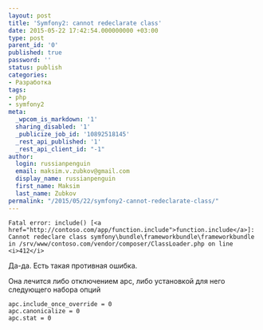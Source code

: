 ```yaml
---
layout: post
title: 'Symfony2: cannot redeclarate class'
date: 2015-05-22 17:42:54.000000000 +03:00
type: post
parent_id: '0'
published: true
password: ''
status: publish
categories:
- Разработка
tags:
- php
- symfony2
meta:
  _wpcom_is_markdown: '1'
  sharing_disabled: '1'
  _publicize_job_id: '10892518145'
  _rest_api_published: '1'
  _rest_api_client_id: "-1"
author:
  login: russianpenguin
  email: maksim.v.zubkov@gmail.com
  display_name: russianpenguin
  first_name: Maksim
  last_name: Zubkov
permalink: "/2015/05/22/symfony2-cannot-redeclarate-class/"
---
```

```
Fatal error: include() [<a href="http://contoso.com/app/function.include">function.include</a>]: Cannot redeclare class symfony\bundle\frameworkbundle\frameworkbundle in /srv/www/contoso.com/vendor/composer/ClassLoader.php on line <i>412</i>
```

Да-да. Есть такая противная ошибка.

Она лечится либо отключением apc, либо установкой для него следующего набора опций

```
apc.include_once_override = 0  
apc.canonicalize = 0  
apc.stat = 0
```

